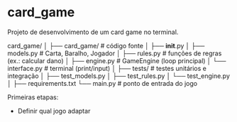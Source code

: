 # card_game
Projeto de desenvolvimento de um card game no terminal.

card_game/
│
├── card_game/             # código fonte
│   ├── __init__.py
│   ├── models.py          # Carta, Baralho, Jogador
│   ├── rules.py           # funções de regras (ex.: calcular dano)
│   ├── engine.py          # GameEngine (loop principal)
│   └── interface.py       # terminal (print/input)
│
├── tests/                 # testes unitários e integração
│   ├── test_models.py
│   ├── test_rules.py
│   └── test_engine.py
│
├── requirements.txt
└── main.py                # ponto de entrada do jogo

Primeiras etapas:
- Definir qual jogo adaptar
  
